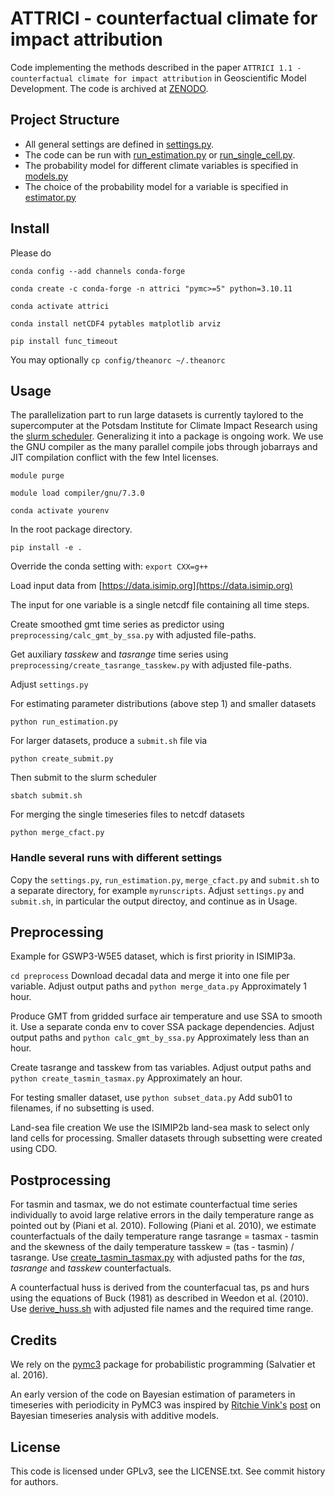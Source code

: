 
# ATTRICI - counterfactual climate for impact attribution

Code implementing the methods described in the paper `ATTRICI 1.1 - counterfactual climate for impact attribution` in Geoscientific Model Development. The code is archived at [ZENODO](https://doi.org/10.5281/zenodo.3828914).


## Project Structure
* All general settings are defined in [settings.py](settings.py).
* The code can be run with [run_estimation.py](run_estimation.py) or [run_single_cell.py](run_single_cell.py).
* The probability model for different climate variables is specified in [models.py](attrici/models.py)
* The choice of the probability model for a variable is specified in [estimator.py](attrici/estimator.py)


## Install

Please do

`conda config --add channels conda-forge`

`conda create -c conda-forge -n attrici "pymc>=5" python=3.10.11`

`conda activate attrici`

`conda install netCDF4 pytables matplotlib arviz`

`pip install func_timeout`

You may optionally
`cp config/theanorc ~/.theanorc`


## Usage

The parallelization part to run large datasets is currently taylored to the supercomputer at the Potsdam Institute for Climate Impact Research using the [slurm scheduler](https://slurm.schedmd.com/documentation.html). Generalizing it into a package is ongoing work. We use the GNU compiler as the many parallel compile jobs through jobarrays and JIT compilation conflict with the few Intel licenses.

`module purge`

`module load compiler/gnu/7.3.0`

`conda activate yourenv`

In the root package directory.

`pip install -e .`


Override the conda setting with: `export CXX=g++`

Load input data from [https://data.isimip.org](https://data.isimip.org)

The input for one variable is a single netcdf file containing all time steps. 

Create smoothed gmt time series as predictor using `preprocessing/calc_gmt_by_ssa.py` with adjusted file-paths.

Get auxiliary *tasskew* and *tasrange* time series using `preprocessing/create_tasrange_tasskew.py` with adjusted file-paths.

Adjust `settings.py`

For estimating parameter distributions (above step 1) and smaller datasets

`python run_estimation.py`

For larger datasets, produce a `submit.sh` file via

`python create_submit.py`

Then submit to the slurm scheduler

`sbatch submit.sh`

For merging the single timeseries files to netcdf datasets

`python merge_cfact.py`

### Handle several runs with different settings

Copy the `settings.py`, `run_estimation.py`, `merge_cfact.py` and `submit.sh` to a separate directory,
for example `myrunscripts`. Adjust `settings.py` and `submit.sh`, in particular the output directoy, and continue as in Usage.

## Preprocessing

Example for GSWP3-W5E5 dataset, which is first priority in ISIMIP3a.

`cd preprocess` 
Download decadal data and merge it into one file per variable.
Adjust output paths and
`python merge_data.py`
Approximately 1 hour.

Produce GMT from gridded surface air temperature and use SSA to smooth it.
Use a separate conda env to cover SSA package dependencies.
Adjust output paths and
`python calc_gmt_by_ssa.py`
Approximately less than an hour.

Create tasrange and tasskew from tas variables.
Adjust output paths and
`python create_tasmin_tasmax.py`
Approximately an hour.

For testing smaller dataset, use
`python subset_data.py`
Add sub01 to filenames, if no subsetting is used.

Land-sea file creation
We use the ISIMIP2b land-sea mask to select only land cells for processing.
Smaller datasets through subsetting were created using CDO.

## Postprocessing

For tasmin and tasmax, we do not estimate counterfactual time series individually to avoid large relative errors in the daily temperature range as pointed out by (Piani et al. 2010). Following (Piani et al. 2010), we estimate counterfactuals of the daily temperature range tasrange = tasmax - tasmin and the skewness of the daily temperature tasskew = (tas - tasmin) / tasrange. Use [create_tasmin_tasmax.py](postprocessing/create_tasmin_tasmax.py)
with adjusted paths for the _tas_, _tasrange_ and _tasskew_ counterfactuals.

A counterfactual huss is derived from the counterfacual tas, ps and hurs using the equations of Buck (1981) as described in Weedon et al. (2010). Use [derive_huss.sh](postprocessing/derive_huss.sh)
with adjusted file names and the required time range.


## Credits

We rely on the [pymc3](https://github.com/pymc-devs/pymc3) package for probabilistic programming (Salvatier et al. 2016).

An early version of the code on Bayesian estimation of parameters in timeseries with periodicity in PyMC3 was inspired by [Ritchie Vink's](https://www.ritchievink.com) [post](https://www.ritchievink.com/blog/2018/10/09/build-facebooks-prophet-in-pymc3-bayesian-time-series-analyis-with-generalized-additive-models/) on Bayesian timeseries analysis with additive models.

## License

This code is licensed under GPLv3, see the LICENSE.txt. See commit history for authors.
